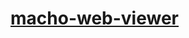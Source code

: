 [macho-web-viewer](https://dirkarnez.github.io/macho-web-viewer)
================================================================
